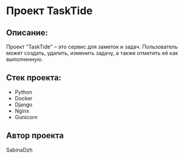 # Проект TaskTide

## Описание:
Проект "TaskTide" – это сервис для заметок и задач. Пользователь может создать, удалить, изменить задачу, а также отметить её как выполненную.

## Стек проекта:
- Python 
- Docker 
- Django 
- Nginx 
- Gunicorn

## Автор проекта 
SabinaDzh
